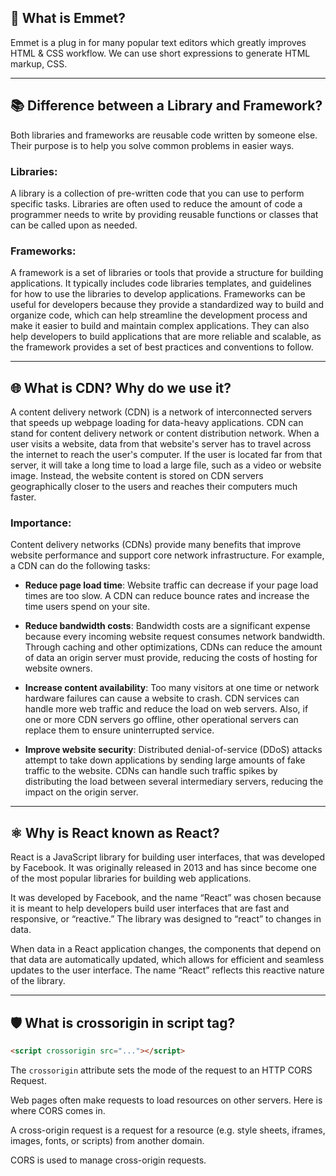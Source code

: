 ## 🌱 What is Emmet?
Emmet is a plug in for many popular text editors which greatly improves HTML & CSS workflow. We can use short expressions to generate HTML markup, CSS.

---

## 📚 Difference between a Library and Framework?
Both libraries and frameworks are reusable code written by someone else. Their purpose is to help you solve common problems in easier ways.

### Libraries:
A library is a collection of pre-written code that you can use to perform specific tasks. Libraries are often used to reduce the amount of code a programmer needs to write by providing reusable functions or classes that can be called upon as needed.

### Frameworks:
A framework is a set of libraries or tools that provide a structure for building applications. It typically includes code
libraries templates, and guidelines for how to use the libraries to develop applications.
Frameworks can be useful for developers because they provide a standardized way to build and organize code,
which can help streamline the development process and make it easier to build and maintain complex applications. They can also help developers to build applications that are more reliable and scalable, as the framework provides a set of best practices and conventions to follow.

---

## 🌐 What is CDN? Why do we use it?
A content delivery network (CDN) is a network of interconnected servers that speeds up webpage loading for data-heavy applications. CDN can stand for content delivery network or content distribution network. When a user visits a website, data from that website's server has to travel across the internet to reach the user's computer. If the user is located far from that server, it will take a long time to load a large file, such as a video or website image. Instead, the website content is stored on CDN servers geographically closer to the users and reaches their computers much faster.

### Importance:
Content delivery networks (CDNs) provide many benefits that improve website performance and support core network infrastructure. For example, a CDN can do the following tasks:

- **Reduce page load time**: 
Website traffic can decrease if your page load times are too slow. A CDN can reduce bounce rates and increase the time users spend on your site.

- **Reduce bandwidth costs**: 
Bandwidth costs are a significant expense because every incoming website request consumes network bandwidth. Through caching and other optimizations, CDNs can reduce the amount of data an origin server must provide, reducing the costs of hosting for website owners.

- **Increase content availability**: 
Too many visitors at one time or network hardware failures can cause a website to crash. CDN services can handle more web traffic and reduce the load on web servers. Also, if one or more CDN servers go offline, other operational servers can replace them to ensure uninterrupted service.

- **Improve website security**: 
Distributed denial-of-service (DDoS) attacks attempt to take down applications by sending large amounts of fake traffic to the website. CDNs can handle such traffic spikes by distributing the load between several intermediary servers, reducing the impact on the origin server.

---

## ⚛️ Why is React known as React?
React is a JavaScript library for building user interfaces, that was developed by Facebook. It was originally released in 2013 and has since become one of the most popular libraries for building web applications.

It was developed by Facebook, and the name “React” was chosen because it is meant to help developers build user interfaces that are fast and responsive, or “reactive.” The library was designed to “react” to changes in data.

When data in a React application changes, the components that depend on that data are automatically updated, which allows for efficient and seamless updates to the user interface. The name “React” reflects this reactive nature of the library.

---

## 🛡️ What is crossorigin in script tag?
``` html
<script crossorigin src="..."></script>
```
The `crossorigin` attribute sets the mode of the request to an HTTP CORS Request.

Web pages often make requests to load resources on other servers. Here is where CORS comes in.

A cross-origin request is a request for a resource (e.g. style sheets, iframes, images, fonts, or scripts) from another domain.

CORS is used to manage cross-origin requests.